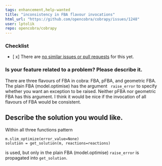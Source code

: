 ```yaml
---
tags: enhancement,help-wanted
title: "inconsistency in FBA flavour invocations"
html_url: "https://github.com/opencobra/cobrapy/issues/1248"
user: lptolik
repo: opencobra/cobrapy
---
```


### Checklist

<!-- Please make sure you check all these items before submitting your feature request. -->

- [ x] There are [no similar issues or pull requests](https://github.com/opencobra/cobrapy/issues) for this yet.

### Is your feature related to a problem? Please describe it.
There are three flavours of FBA in cobra: FBA, pFBA, and geometric FBA. The plain FBA (model.optimise) has the argument ` raise_error` to specify whether you want an exception to be raised.  Neither pFBA nor geometric FBA has this argument.  I think it would be nice if the invocation of all flavours of FBA would be consistent.

## Describe the solution you would like.
Within all three functions pattern

```
m.slim_optimize(error_value=None)
solution = get_solution(m, reactions=reactions)
```
is used, but only in the plain FBA (model.optimise) `raise_error` is propagated into `get_solution`.

